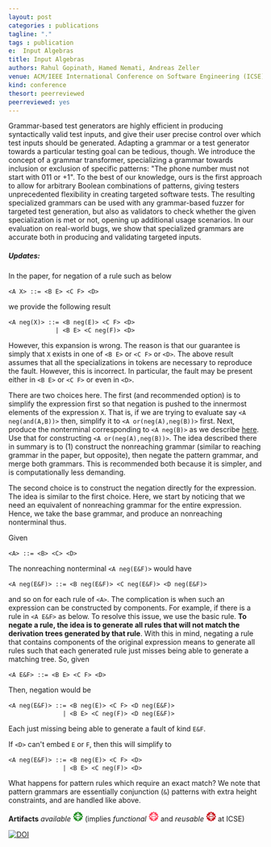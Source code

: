 ```yaml
---
layout: post
categories : publications
tagline: "."
tags : publication
e:  Input Algebras
title: Input Algebras
authors: Rahul Gopinath, Hamed Nemati, Andreas Zeller
venue: ACM/IEEE International Conference on Software Engineering (ICSE) 
kind: conference
thesort: peerreviewed
peerreviewed: yes
---
```


Grammar-based test generators are highly efficient in producing syntactically
valid test inputs, and give their user precise control over which test inputs
should be generated. Adapting a grammar or a test generator towards a particular
testing goal can be tedious, though. We introduce the concept of a grammar
transformer, specializing a grammar towards inclusion or exclusion of specific
patterns: "The phone number must not start with 011 or +1". To the best of our
knowledge, ours is the first approach to allow for arbitrary Boolean
combinations of patterns, giving testers unprecedented flexibility in creating
targeted software tests. The resulting specialized grammars can be used with any
grammar-based fuzzer for targeted test generation, but also as validators to
check whether the given specialization is met or not, opening up additional
usage scenarios. In our evaluation on real-world bugs, we show that specialized
grammars are accurate both in producing and validating targeted inputs.

##### Updates:

In the paper, for negation of a rule such as below

```
<A X> ::= <B E> <C F> <D>
```
we provide the following result

```
<A neg(X)> ::= <B neg(E)> <C F> <D>
             | <B E> <C neg(F)> <D>
```

However, this expansion is wrong. The reason is that our guarantee is simply
that `X` exists in one of `<B E>` or `<C F>` or `<D>`. The above result assumes
that all the specializations in tokens are necessary to reproduce the fault.
However, this is incorrect. In particular, the fault may be present either in
`<B E>` or `<C F>` or even in `<D>`.

There are two choices here. The first (and recommended option) is to simplify
the expression first so that negation is pushed to the innermost elements of
the expression `X`. That is, if we are trying to evaluate say `<A neg(and(A,B))>`
then, simplify it to `<A or(neg(A),neg(B))>` first. Next, produce the
nonterminal corresponding to `<A neg(B)>` as we describe [here](https://rahul.gopinath.org/post/2021/09/12/negated-fault-grammars/#unreachable-grammar). Use that for constructing `<A or(neg(A),neg(B))>`. The idea described there
in summary is to (1) construct the nonreaching grammar (similar to reaching
grammar in the paper, but opposite), then negate the pattern grammar, and merge
both grammars. This is recommended both because it is simpler, and is
computationally less demanding.


The second choice is to construct the negation directly for the expression.
The idea is similar to the first choice. Here, we start by noticing that we need
an equivalent of nonreaching grammar for the entire expression. Hence, we take
the base grammar, and produce an nonreaching nonterminal thus.

Given

```
<A> ::= <B> <C> <D>
```

The nonreaching nonterminal `<A neg(E&F)>` would have

```
<A neg(E&F)> ::= <B neg(E&F)> <C neg(E&F)> <D neg(E&F)>
```

and so on for each rule of `<A>`. The complication is when such an expression
can be constructed by components. For example, if there is a rule in `<A E&F>`
as below. To resolve this issue, we use the basic rule. **To negate a rule, the
idea is to generate all rules that will not match the derivation trees generated
by that rule**. With this in mind, negating a rule that contains components of
the original expression means to generate all rules such that each generated rule
just misses being able to generate a matching tree. So, given

```
<A E&F> ::= <B E> <C F> <D>
```

Then, negation would be

```
<A neg(E&F)> ::= <B neg(E)> <C F> <D neg(E&F)>
               | <B E> <C neg(F)> <D neg(E&F)>
```

Each just missing being able to generate a fault of kind `E&F`.

If `<D>` can't embed `E` or `F`, then this will simplify to

```
<A neg(E&F)> ::= <B neg(E)> <C F> <D>
               | <B E> <C neg(F)> <D>
```

What happens for pattern rules which require an exact match? We note that
pattern grammars are essentially conjunction (`&`) patterns with extra height
constraints, and are handled like above.

**Artifacts** _available_ ![ACM artifact available](/resources/acm_artifact_available_20px.png) (implies _functional_ ![ACM artifact functional](/resources/acm_artifact_functional_20px.png) and _reusable_ ![ACM artifact reusable](/resources/acm_artifact_reusable_20px.png) at ICSE)

[![DOI](https://zenodo.org/badge/DOI/10.5281/zenodo.4456296.svg)](https://doi.org/10.5281/zenodo.4456296)

[<em class="fa fa-book fa-lg" aria-hidden="true"></em>](/resources/icse2021/gopinath2021input.pdf "paper")
[<em class="fa fa-bookmark-o fa-lg" aria-hidden="true"></em>](https://raw.githubusercontent.com/rahulgopinath/rahulgopinath.github.io/master/resources/icse2021/gopinath2021input.bib "reference")
[<em class="fa fa-desktop" aria-hidden="true"></em>](https://speakerdeck.com/rahulgopinath/input-algebras)


